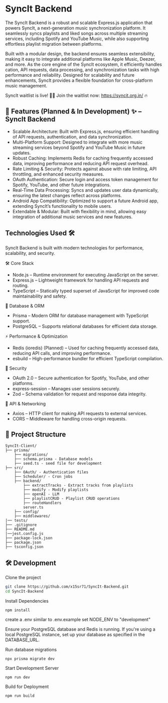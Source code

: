 
# SyncIt Backend
The SyncIt Backend is a robust and scalable Express.js application that powers SyncIt, a next-generation music synchronization platform. It seamlessly syncs playlists and liked songs across multiple streaming services, including Spotify and YouTube Music, while also supporting effortless playlist migration between platforms.

Built with a modular design, the backend ensures seamless extensibility, making it easy to integrate additional platforms like Apple Music, Deezer, and more. As the core engine of the SyncIt ecosystem, it efficiently handles cation, API requests, data processing, and synchronization tasks with high performance and reliability. Designed for scalability and future enhancements, SyncIt provides a flexible foundation for cross-platform music management.

SyncIt waitlist is live! 🚀🎵 Join the waitlist now: https://syncit.org.in/ 🔥

## 🚀 Features (Planned & In Development) ✨ – SyncIt Backend

- Scalable Architecture: Built with Express.js, ensuring efficient handling of API requests, authentication, and data synchronization.
- Multi-Platform Support: Designed to integrate with more music streaming services beyond Spotify and YouTube Music in future updates.
- Robust Caching: Implements Redis for caching frequently accessed data, improving performance and reducing API request overhead.
- Rate Limiting & Security: Protects against abuse with rate limiting, API throttling, and enhanced security measures.
- OAuth Authentication: Secure login and access token management for Spotify, YouTube, and other future integrations.
- Real-Time Data Processing: Syncs and updates user data dynamically, ensuring the latest changes reflect across platforms.
- Android App Compatibility: Optimized to support a future Android app, extending SyncIt’s functionality to mobile users.
- Extendable & Modular: Built with flexibility in mind, allowing easy integration of additional music services and new features.
## Technologies Used 🛠
SyncIt Backend is built with modern technologies for performance, scalability, and security.

🛠 Core Stack

- Node.js – Runtime environment for executing JavaScript on the server.
- Express.js – Lightweight framework for handling API requests and routing.
- TypeScript – Statically typed superset of JavaScript for improved code  maintainability and safety.

📡 Database & ORM
- Prisma – Modern ORM for database management with TypeScript support.
- PostgreSQL – Supports relational databases for efficient data storage.

⚡ Performance & Optimization

- Redis (ioredis) (Planned) – Used for caching frequently accessed data, reducing API calls, and improving performance.
- esbuild – High-performance bundler for efficient TypeScript compilation.

🔐 Security 

- OAuth 2.0 – Secure authentication for Spotify, YouTube, and other platforms.
- express-session – Manages user sessions securely.
- Zod – Schema validation for request and response data integrity.

📡 API & Networking

- Axios – HTTP client for making API requests to external services.
- CORS – Middleware for handling cross-origin requests.
## 📂 Project Structure
```
SyncIt-Client/
├── prisma/
    ├── migrations/
    ├── schema.prisma - Database models
    ├── seed.ts - seed file for development
├── src/
    ├── OAuth/ - Authentication files
    ├── Scheduler/ - Cron jobs
    ├── backend/ 
        ├── extractTracks - Extract tracks from playlists
        ├── modify - Modify playlists
        ├── openAI - LLM 
        ├── playlistCRUD - Playlist CRUD operations
        ├── routeHandlers 
        server.ts    
    ├── config/ 
    ├── middlewares/ 
|── tests/
├── .gitignore          
├── README.md
|──jest.config.js
├── package-lock.json        
├── package.json       
├── tsconfig.json          
```


## 🛠 Development

Clone the project
```bash
git clone https://github.com/x15sr71/SyncIt-Backend.git
cd SyncIt-Backend
```
Install Dependencies
```
npm install 
```

create a .env similar to .env.example
set NODE_ENV to "development"

Ensure your PostgreSQL database and Redis is running. If you're using a local PostgreSQL instance, set up your database as specified in the DATABASE_URL.


Run database migrations

```
npx prisma migrate dev
```
Start Development Server
```
npm run dev
```
Build for Deployment
```
npm run build
```
    
